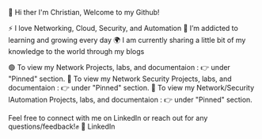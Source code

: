 👋 Hi ther I'm Christian, Welcome to my Github!

⚡ I love Networking, Cloud, Security, and Automation
🌱 I’m addicted to learning and growing every day
🌍 I am currently sharing a little bit of my knowledge to the world through my blogs

🟢 To view my Network Projects, labs, and documentaion : 👉 under "Pinned" section.
🔴 To view my Network Security Projects, labs, and documentaion : 👉 under "Pinned" section.
🔵 To view my Network/Security lAutomation Projects, labs, and documentaion : 👉 under "Pinned" section.

Feel free to connect with me on LinkedIn or reach out for any questions/feedback!✊
🏢 LinkedIn
